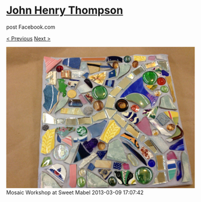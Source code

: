 # [John Henry Thompson](../README.md)
post Facebook.com

[< Previous](2013-03-09-2.md) [Next >](2013-03-09-4.md)

[![](../media/2013-03-09/Mosaic-Workshop-at-Sweet-Mabel-2.jpg)](../README.md)
Mosaic Workshop at Sweet Mabel
2013-03-09 17:07:42